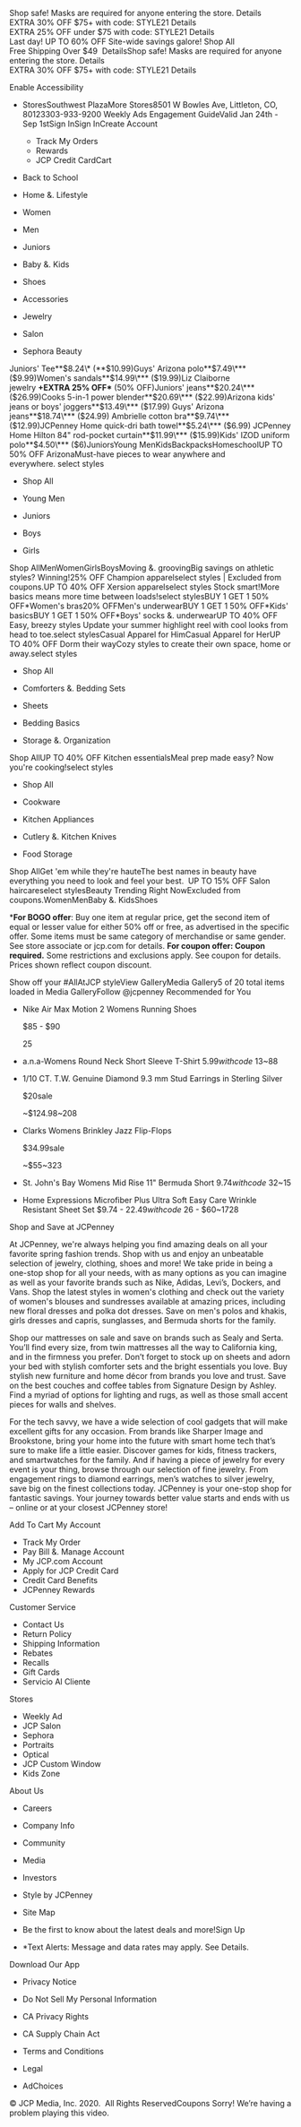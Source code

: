 Shop safe! Masks are required for anyone entering the store. Details  
EXTRA 30% OFF $75+ with code: STYLE21 Details  
EXTRA 25% OFF under $75 with code: STYLE21 Details  
Last day! UP TO 60% OFF Site-wide savings galore! Shop All  
Free Shipping Over $49  DetailsShop safe! Masks are required for anyone entering the store. Details  
EXTRA 30% OFF $75+ with code: STYLE21 Details  

Enable Accessibility

*   StoresSouthwest PlazaMore Stores8501 W Bowles Ave, Littleton, CO, 80123303-933-9200 Weekly Ads Engagement GuideValid Jan 24th - Sep 1stSign InSign InCreate Account
    *   Track My Orders
    *   Rewards
    *   JCP Credit CardCart

*   Back to School
*   Home &. Lifestyle
*   Women
*   Men
*   Juniors
*   Baby &. Kids
*   Shoes
*   Accessories
*   Jewelry
*   Salon
*   Sephora Beauty

Juniors' Tee**$8.24\* (**$10.99)Guys' Arizona polo**$7.49\*** ($9.99)Women's sandals**$14.99\*** ($19.99)Liz Claiborne jewelry **+EXTRA 25% OFF\*** (50% OFF)Juniors' jeans**$20.24\*** ($26.99)Cooks 5-in-1 power blender**$20.69\*** ($22.99)Arizona kids' jeans or boys' joggers**$13.49\*** ($17.99) Guys' Arizona jeans**$18.74\*** ($24.99) Ambrielle cotton bra**$9.74\*** ($12.99)JCPenney Home quick-dri bath towel**$5.24\*** ($6.99) JCPenney Home Hilton 84" rod-pocket curtain**$11.99\*** ($15.99)Kids' IZOD uniform polo**$4.50\*** ($6)JuniorsYoung MenKidsBackpacksHomeschoolUP TO 50% OFF ArizonaMust-have pieces to wear anywhere and everywhere. select styles

*   Shop All

*   Young Men
    
*   Juniors
    
*   Boys
    
*   Girls
    

Shop AllMenWomenGirlsBoysMoving &. groovingBig savings on athletic styles? Winning!25% OFF Champion apparelselect styles | Excluded from coupons.UP TO 40% OFF Xersion apparelselect styles Stock smart!More basics means more time between loads!select stylesBUY 1 GET 1 50% OFF\*Women's bras20% OFFMen's underwearBUY 1 GET 1 50% OFF\*Kids' basicsBUY 1 GET 1 50% OFF\*Boys' socks &. underwearUP TO 40% OFF Easy, breezy styles Update your summer highlight reel with cool looks from head to toe.select stylesCasual Apparel for HimCasual Apparel for HerUP TO 40% OFF Dorm their wayCozy styles to create their own space, home or away.select styles

*   Shop All

*   Comforters &. Bedding Sets
    
*   Sheets
    
*   Bedding Basics
    
*   Storage &. Organization
    

Shop AllUP TO 40% OFF Kitchen essentialsMeal prep made easy? Now you're cooking!select styles

*   Shop All

*   Cookware
    
*   Kitchen Appliances
    
*   Cutlery &. Kitchen Knives
    
*   Food Storage
    

Shop AllGet 'em while they're hauteThe best names in beauty have everything you need to look and feel your best.  UP TO 15% OFF Salon haircareselect stylesBeauty Trending Right NowExcluded from coupons.WomenMenBaby &. KidsShoes

\***For BOGO offer**: Buy one item at regular price, get the second item of equal or lesser value for either 50% off or free, as advertised in the specific offer. Some items must be same category of merchandise or same gender. See store associate or jcp.com for details. **For coupon offer: Coupon required.** Some restrictions and exclusions apply. See coupon for details. Prices shown reflect coupon discount.

Show off your #AllAtJCP styleView GalleryMedia Gallery5 of 20 total items loaded in Media GalleryFollow @jcpenney Recommended for You

*   Nike Air Max Motion 2 Womens Running Shoes
    
    $85 - $90
    
    25
*   a.n.a-Womens Round Neck Short Sleeve T-Shirt $5.99with code~$13~88
*   1/10 CT. T.W. Genuine Diamond 9.3 mm Stud Earrings in Sterling Silver
    
    $20sale
    
    ~$124.98~208
*   Clarks Womens Brinkley Jazz Flip-Flops
    
    $34.99sale
    
    ~$55~323
*   St. John's Bay Womens Mid Rise 11" Bermuda Short $9.74with code~$32~15
*   Home Expressions Microfiber Plus Ultra Soft Easy Care Wrinkle Resistant Sheet Set $9.74 - $22.49with code~$26 - $60~1728

Shop and Save at JCPenney

At JCPenney, we're always helping you find amazing deals on all your favorite spring fashion trends. Shop with us and enjoy an unbeatable selection of jewelry, clothing, shoes and more! We take pride in being a one-stop shop for all your needs, with as many options as you can imagine as well as your favorite brands such as Nike, Adidas, Levi’s, Dockers, and Vans. Shop the latest styles in women's clothing and check out the variety of women's blouses and sundresses available at amazing prices, including new floral dresses and polka dot dresses. Save on men's polos and khakis, girls dresses and capris, sunglasses, and Bermuda shorts for the family.

  

Shop our mattresses on sale and save on brands such as Sealy and Serta. You’ll find every size, from twin mattresses all the way to California king, and in the firmness you prefer. Don’t forget to stock up on sheets and adorn your bed with stylish comforter sets and the bright essentials you love. Buy stylish new furniture and home décor from brands you love and trust. Save on the best couches and coffee tables from Signature Design by Ashley. Find a myriad of options for lighting and rugs, as well as those small accent pieces for walls and shelves.

  

For the tech savvy, we have a wide selection of cool gadgets that will make excellent gifts for any occasion. From brands like Sharper Image and Brookstone, bring your home into the future with smart home tech that’s sure to make life a little easier. Discover games for kids, fitness trackers, and smartwatches for the family. And if having a piece of jewelry for every event is your thing, browse through our selection of fine jewelry. From engagement rings to diamond earrings, men’s watches to silver jewelry, save big on the finest collections today. JCPenney is your one-stop shop for fantastic savings. Your journey towards better value starts and ends with us – online or at your closest JCPenney store!

  
  
Add To Cart My Account

*   Track My Order
*   Pay Bill &. Manage Account
*   My JCP.com Account
*   Apply for JCP Credit Card
*   Credit Card Benefits
*   JCPenney Rewards

Customer Service

*   Contact Us
*   Return Policy
*   Shipping Information
*   Rebates
*   Recalls
*   Gift Cards
*   Servicio Al Cliente

Stores

*   Weekly Ad
*   JCP Salon
*   Sephora
*   Portraits
*   Optical
*   JCP Custom Window
*   Kids Zone

About Us

*   Careers
*   Company Info
*   Community
*   Media
*   Investors
*   Style by JCPenney
*   Site Map

*   Be the first to know about the latest deals and more!Sign Up
*   \*Text Alerts: Message and data rates may apply. See Details.

Download Our App

*   Privacy Notice
*   Do Not Sell My Personal Information
*   CA Privacy Rights
*   CA Supply Chain Act

*   Terms and Conditions
*   Legal
*   AdChoices

© JCP Media, Inc. 2020.  All Rights ReservedCoupons Sorry! We’re having a problem playing this video.